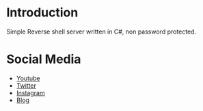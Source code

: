 # Introduction
Simple Reverse shell server written in C#, non password protected.

# Social Media
- [Youtube](https://youtube.com/Melardev)
- [Twitter](https://twitter.com/@melardev)
- [Instagram](https://instagram.com/melar_dev)
- [Blog](http://melardev.com)